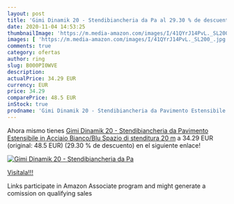 ```yaml
---
layout: post
title: 'Gimi Dinamik 20 - Stendibiancheria da Pa al 29.30 % de descuento'
date: 2020-11-04 14:53:25
thumbnailImage: 'https://m.media-amazon.com/images/I/41QYrJ14PvL._SL200_.jpg'
images: [ 'https://m.media-amazon.com/images/I/41QYrJ14PvL._SL200_.jpg' ]
comments: true
category: ofertas
author: ring
slug: B000PI0WVE
description:
actualPrice: 34.29 EUR
currency: EUR
price: 34.29
comparePrice: 48.5 EUR
inStock: true
prodname: 'Gimi Dinamik 20 - Stendibiancheria da Pavimento Estensibile in Acciaio  Bianco/Blu  Spazio di stenditura 20 m'
---
```


Ahora mismo tienes [Gimi Dinamik 20 - Stendibiancheria da Pavimento Estensibile in Acciaio  Bianco/Blu  Spazio di stenditura 20 m](https://www.amazon.it/dp/B000PI0WVE/?tag=tolees00-21) a 34.29 EUR (original: 48.5 EUR) (29.30 %  de descuento) en el siguiente enlace!

[![Gimi Dinamik 20 - Stendibiancheria da Pa](https://m.media-amazon.com/images/I/41QYrJ14PvL._SL200_.jpg)](https://www.amazon.it/dp/B000PI0WVE/?tag=tolees00-21)

[Visítala!!!](https://www.amazon.it/dp/B000PI0WVE/?tag=tolees00-21)

Links participate in Amazon Associate program and might generate a comission on qualifying sales
